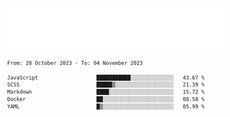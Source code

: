 [![](./hello.svg)](https://blog.yrobot.top?ref=github-yrobot)

<!--START_SECTION:waka-->

```txt
From: 28 October 2023 - To: 04 November 2023

JavaScript                   ███████████░░░░░░░░░░░░░░   43.67 %
SCSS                         █████▒░░░░░░░░░░░░░░░░░░░   21.39 %
Markdown                     ████░░░░░░░░░░░░░░░░░░░░░   15.72 %
Docker                       ██░░░░░░░░░░░░░░░░░░░░░░░   08.58 %
YAML                         █▒░░░░░░░░░░░░░░░░░░░░░░░   05.99 %
```

<!--END_SECTION:waka-->
